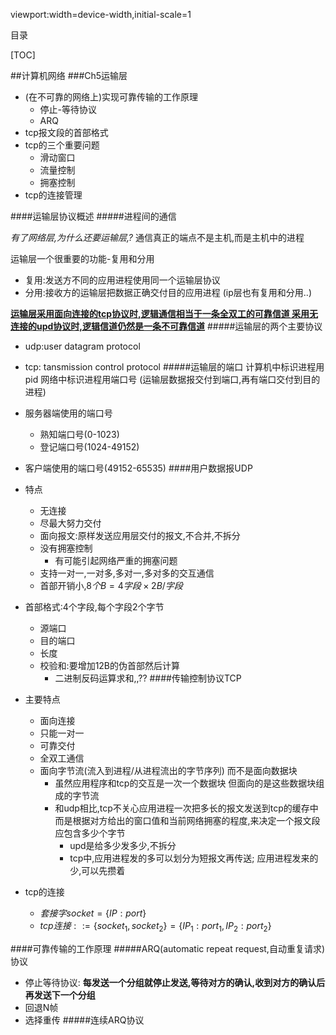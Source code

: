 viewport:width=device-width,initial-scale=1

目录

[TOC]

##计算机网络
###Ch5运输层

+ (在不可靠的网络上)实现可靠传输的工作原理
	- 停止-等待协议
	- ARQ
+ tcp报文段的首部格式
+ tcp的三个重要问题
	- 滑动窗口
	- 流量控制
	- 拥塞控制
+ tcp的连接管理

####运输层协议概述
#####进程间的通信

*有了网络层,为什么还要运输层,?*
通信真正的端点不是主机,而是主机中的进程

运输层一个很重要的功能-复用和分用

+ 复用:发送方不同的应用进程使用同一个运输层协议
+ 分用:接收方的运输层把数据正确交付目的应用进程
(ip层也有复用和分用..)


<!-- 网络层IP数据报只检验首部,而不检验数据部分 -->

**<u>运输层采用面向连接的tcp协议时,逻辑通信相当于一条全双工的可靠信道
采用无连接的upd协议时,逻辑信道仍然是一条不可靠信道</u>**
#####运输层的两个主要协议
+ udp:user datagram protocol
+ tcp: tansmission control protocol
#####运输层的端口
计算机中标识进程用pid
网络中标识进程用端口号
(运输层数据报交付到端口,再有端口交付到目的进程)

+ 服务器端使用的端口号
	- 熟知端口号(0-1023)
	- 登记端口号(1024-49152)
+ 客户端使用的端口号(49152-65535)
####用户数据报UDP
+ 特点
	- 无连接
	- 尽最大努力交付
	- 面向报文:原样发送应用层交付的报文,不合并,不拆分
	- 没有拥塞控制
		+ 有可能引起网络严重的拥塞问题
	- 支持一对一,一对多,多对一,多对多的交互通信
	- 首部开销小,$8个B=4字段\times 2B/字段$
+ 首部格式:4个字段,每个字段2个字节
	- 源端口
	- 目的端口
	- 长度
	- 校验和:要增加12B的伪首部然后计算
		+ 二进制反码运算求和,,??
####传输控制协议TCP
+ 主要特点
	- 面向连接
	- 只能一对一
	- 可靠交付
	- 全双工通信
	- 面向字节流(流入到进程/从进程流出的字节序列)
	而不是面向数据块
		+ 虽然应用程序和tcp的交互是一次一个数据块
		但面向的是这些数据块组成的字节流
		- 和udp相比,tcp不关心应用进程一次把多长的报文发送到tcp的缓存中
		而是根据对方给出的窗口值和当前网络拥塞的程度,来决定一个报文段应包含多少个字节
			+ upd是给多少发多少,不拆分
			+ tcp中,应用进程发的多可以划分为短报文再传送;
			应用进程发来的少,可以先攒着
+ tcp的连接
	- $套接字 socket=\{IP:port\}$
	- $tcp连接::=\{socket_1,socket_2\}=\{IP_1:port_1,IP_2:port_2\}$

####可靠传输的工作原理
#####ARQ(automatic repeat request,自动重复请求)协议
+ 停止等待协议:
**每发送一个分组就停止发送,等待对方的确认,收到对方的确认后再发送下一个分组**
+ 回退N帧
+ 选择重传
#####连续ARQ协议